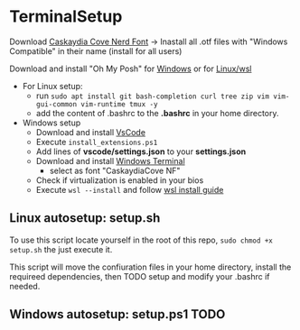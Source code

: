 # TerminalSetup

Download [Caskaydia Cove Nerd Font](https://www.nerdfonts.com/font-downloads) -> Inastall all .otf files with "Windows Compatible" in their name (install for all users)

Download and install "Oh My Posh" for [Windows](https://ohmyposh.dev/docs/installation/windows) or for [Linux/wsl](https://ohmyposh.dev/docs/installation/linux)

- For Linux setup:
  - run ``` sudo apt install git bash-completion curl tree zip vim vim-gui-common vim-runtime tmux -y ```
  - add the content of .bashrc to the **.bashrc** in your home directory.
- Windows setup
  - Download and install [VsCode](https://code.visualstudio.com/download)
  - Execute ``` install_extensions.ps1 ```
  - Add lines of **vscode/settings.json** to your **settings.json**
  - Download and install [Windows Terminal](https://aka.ms/terminal)
    - select as font "CaskaydiaCove NF"
  - Check if virtualization is enabled in your bios
  - Execute ``` wsl --install ``` and follow [wsl install guide](https://learn.microsoft.com/en-us/windows/wsl/install)

## Linux autosetup: setup.sh

To use this script locate yourself in the root of this repo, ```sudo chmod +x setup.sh``` the just execute it.

This script will move the confiuration files in your home directory, install the requireed dependencies, then TODO setup and modify your .bashrc if needed.

## Windows autosetup: setup.ps1 TODO
